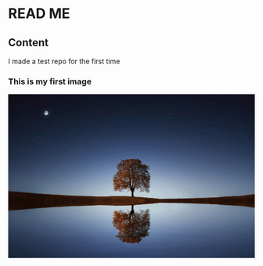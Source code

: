 # READ ME

## Content
I made a test repo for the first time

### This is my first image

![screenshot image](./Images/pexels-pixabay-268533.jpg)